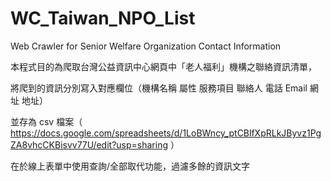 # WC_Taiwan_NPO_List
Web Crawler for Senior Welfare Organization Contact Information

本程式目的為爬取台灣公益資訊中心網頁中「老人福利」機構之聯絡資訊清單，

將爬到的資訊分別寫入對應欄位（機構名稱	屬性	服務項目	聯絡人	電話	Email	網址	地址）

並存為 csv 檔案（ https://docs.google.com/spreadsheets/d/1LoBWncy_ptCBlfXpRLkJByvz1PgZA8vhcCKBisvv77U/edit?usp=sharing ）

在於線上表單中使用查詢/全部取代功能，過濾多餘的資訊文字
